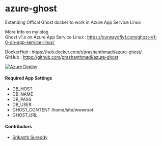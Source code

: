 # azure-ghost
Extending Offical Ghost docker to work in Azure App Service Linux

More Info on my blog<br>
Ghost v1.x on Azure App Service Linux : https://ourwayoflyf.com/ghost-v1-0-on-app-service-linux/

DockerHub : https://hub.docker.com/r/prashanthmadi/azure-ghost/<br>
GitHub : https://github.com/prashanthmadi/azure-ghost

[![Azure Deploy](http://azuredeploy.net/deploybutton.png)](https://portal.azure.com/#create/Microsoft.Template/uri/https%3a%2f%2fraw.githubusercontent.com%2fprashanthmadi%2fazure-ghost%2fmaster%2fazuredeploy.json)

#### Required App Settings
- DB_HOST
- DB_NAME
- DB_PASS
- DB_USER
- GHOST_CONTENT /home/site/wwwroot
- GHOST_URL

#### Contributors
- [Srikanth Sureddy](https://github.com/sureddy1)
